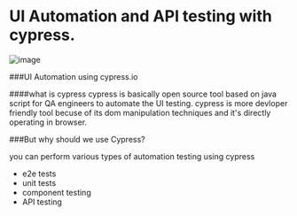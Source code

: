 

# UI Automation and API testing with cypress.
![image](https://user-images.githubusercontent.com/59276457/138414411-1c077f7a-faec-4797-a1b2-fa5ff49250fd.png)




###UI Automation using cypress.io

####what is cypress
cypress is basically open source tool based on java script for QA engineers to automate the UI testing. cypress is more devloper friendly tool becuse of its dom manipulation techniques and it's directly operating in browser.


###But why should we use Cypress?

you can perform various types of automation testing using cypress

- e2e tests
- unit tests
- component testing
- API testing

